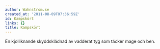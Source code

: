 ```yaml
---
author: Wahnstrom.se
created_at: '2011-08-09T07:36:59Z'
id: Kampskört
links: {}
title: Kampskört
---
```


En kjolliknande skyddsklädnad av vadderat tyg som täcker mage och ben.